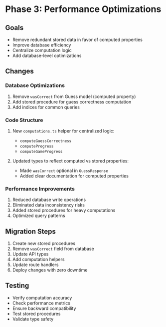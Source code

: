 # Phase 3: Performance Optimizations

## Goals
- Remove redundant stored data in favor of computed properties
- Improve database efficiency
- Centralize computation logic
- Add database-level optimizations

## Changes

### Database Optimizations
1. Remove `wasCorrect` from Guess model (computed property)
2. Add stored procedure for guess correctness computation
3. Add indices for common queries

### Code Structure
1. New `computations.ts` helper for centralized logic:
   - `computeGuessCorrectness`
   - `computeProgress`
   - `computeGameProgress`

2. Updated types to reflect computed vs stored properties:
   - Made `wasCorrect` optional in `GuessResponse`
   - Added clear documentation for computed properties

### Performance Improvements
1. Reduced database write operations
2. Eliminated data inconsistency risks
3. Added stored procedures for heavy computations
4. Optimized query patterns

## Migration Steps
1. Create new stored procedures
2. Remove `wasCorrect` field from database
3. Update API types
4. Add computation helpers
5. Update route handlers
6. Deploy changes with zero downtime

## Testing
- Verify computation accuracy
- Check performance metrics
- Ensure backward compatibility
- Test stored procedures
- Validate type safety 